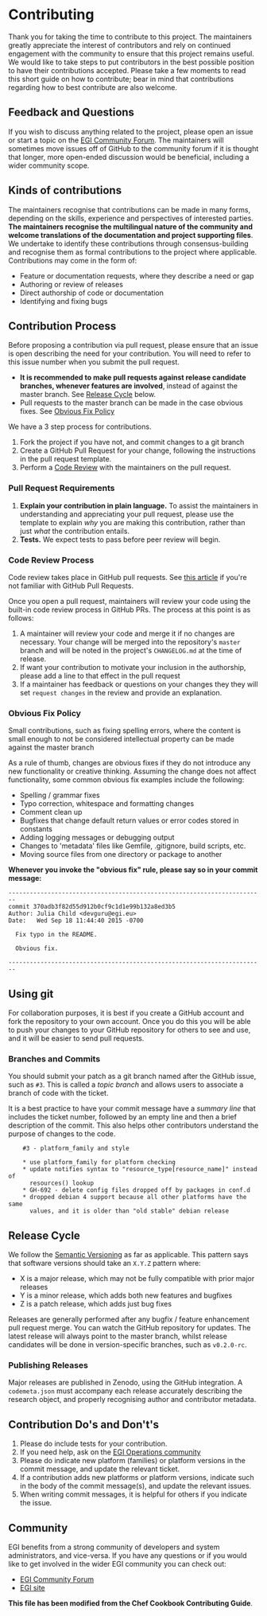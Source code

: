 # Contributing

Thank you for taking the time to contribute to this project. The maintainers
greatly appreciate the interest of contributors and rely on continued engagement
with the community to ensure that this project remains useful. We would like to
take steps to put contributors in the best possible position to have their
contributions accepted. Please take a few moments to read this short guide on
how to contribute; bear in mind that contributions regarding how to best
contribute are also welcome.

## Feedback and Questions

If you wish to discuss anything related to the project, please open an issue or
start a topic on the [EGI Community Forum](https://community.egi.eu). The
maintainers will sometimes move issues off of GitHub to the community forum if
it is thought that longer, more open-ended discussion would be beneficial,
including a wider community scope.

## Kinds of contributions

The maintainers recognise that contributions can be made in many forms,
depending on the skills, experience and perspectives of interested parties.
**The maintainers recognise the multilingual nature of the community and welcome
translations of the documentation and project supporting files**. We undertake
to identify these contributions through consensus-building and recognise them as
formal contributions to the project where applicable. Contributions may come in
the form of:

- Feature or documentation requests, where they describe a need or gap
- Authoring or review of releases
- Direct authorship of code or documentation
- Identifying and fixing bugs

## Contribution Process

Before proposing a contribution via pull request, please ensure that an issue is
open describing the need for your contribution. You will need to refer to this
issue number when you submit the pull request.

- **It is recommended to make pull requests against release candidate branches,
  whenever features are involved**, instead of against the master branch. See
  [Release Cycle](#release-cycle) below.
- Pull requests to the master branch can be made in the case obvious fixes. See
  [Obvious Fix Policy](#obvious-fix-policy)

We have a 3 step process for contributions.

1. Fork the project if you have not, and commit changes to a git branch
1. Create a GitHub Pull Request for your change, following the instructions in
   the pull request template.
1. Perform a [Code Review](#code-review-process) with the maintainers on the
   pull request.

### Pull Request Requirements

1. **Explain your contribution in plain language.** To assist the maintainers in
   understanding and appreciating your pull request, please use the template to
   explain _why_ you are making this contribution, rather than just _what_ the
   contribution entails.
1. **Tests.** We expect tests to pass before peer review will begin.

### Code Review Process

Code review takes place in GitHub pull requests. See
[this article](https://help.github.com/articles/about-pull-requests/) if you're
not familiar with GitHub Pull Requests.

Once you open a pull request, maintainers will review your code using the
built-in code review process in GitHub PRs. The process at this point is as
follows:

1. A maintainer will review your code and merge it if no changes are necessary.
   Your change will be merged into the repository's `master` branch and will be
   noted in the project's `CHANGELOG.md` at the time of release.
1. If want your contribution to motivate your inclusion in the authorship,
   please add a line to that effect in the pull request
1. If a maintainer has feedback or questions on your changes they they will set
   `request changes` in the review and provide an explanation.

### Obvious Fix Policy

Small contributions, such as fixing spelling errors, where the content is small
enough to not be considered intellectual property can be made against the master
branch

As a rule of thumb, changes are obvious fixes if they do not introduce any new
functionality or creative thinking. Assuming the change does not affect
functionality, some common obvious fix examples include the following:

- Spelling / grammar fixes
- Typo correction, whitespace and formatting changes
- Comment clean up
- Bugfixes that change default return values or error codes stored in constants
- Adding logging messages or debugging output
- Changes to 'metadata' files like Gemfile, .gitignore, build scripts, etc.
- Moving source files from one directory or package to another

**Whenever you invoke the "obvious fix" rule, please say so in your commit
message:**

```git
------------------------------------------------------------------------
commit 370adb3f82d55d912b0cf9c1d1e99b132a8ed3b5
Author: Julia Child <devguru@egi.eu>
Date:   Wed Sep 18 11:44:40 2015 -0700

  Fix typo in the README.

  Obvious fix.

------------------------------------------------------------------------
```

## Using git

For collaboration purposes, it is best if you create a GitHub account and fork
the repository to your own account. Once you do this you will be able to push
your changes to your GitHub repository for others to see and use, and it will be
easier to send pull requests.

### Branches and Commits

You should submit your patch as a git branch named after the GitHub issue, such
as `#3`\. This is called a _topic branch_ and allows users to associate a branch
of code with the ticket.

It is a best practice to have your commit message have a _summary line_ that
includes the ticket number, followed by an empty line and then a brief
description of the commit. This also helps other contributors understand the
purpose of changes to the code.

```text
    #3 - platform_family and style

    * use platform_family for platform checking
    * update notifies syntax to "resource_type[resource_name]" instead of
      resources() lookup
    * GH-692 - delete config files dropped off by packages in conf.d
    * dropped debian 4 support because all other platforms have the same
      values, and it is older than "old stable" debian release
```

## Release Cycle

We follow the [Semantic Versioning](https://semver.org/) as far as applicable.
This pattern says that software versions should take an `X.Y.Z` pattern where:

- X is a major release, which may not be fully compatible with prior major
  releases
- Y is a minor release, which adds both new features and bugfixes
- Z is a patch release, which adds just bug fixes

Releases are generally performed after any bugfix / feature enhancement pull
request merge. You can watch the GitHub repository for updates. The latest
release will always point to the master branch, whilst release candidates will
be done in version-specific branches, such as `v0.2.0-rc`.

### Publishing Releases

Major releases are published in Zenodo, using the GitHub integration. A
`codemeta.json` must accompany each release accurately describing the research
object, and properly recognising author and contributor metadata.

## Contribution Do's and Don't's

1. Please do include tests for your contribution.
1. If you need help, ask on the
   [EGI Operations community](https://community.egi.eu/c/operations)
1. Please do indicate new platform (families) or platform versions in the commit
   message, and update the relevant ticket.
1. If a contribution adds new platforms or platform versions, indicate such in
   the body of the commit message(s), and update the relevant issues.
1. When writing commit messages, it is helpful for others if you indicate the
   issue.

## Community

EGI benefits from a strong community of developers and system administrators,
and vice-versa. If you have any questions or if you would like to get involved
in the wider EGI community you can check out:

- [EGI Community Forum](https://community.egi.eu/)
- [EGI site](https://www.egi.eu)

**This file has been modified from the Chef Cookbook Contributing Guide**.
